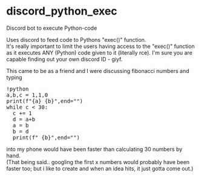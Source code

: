 # discord_python_exec
 Discord bot to execute Python-code

Uses discord to feed code to Pythons "exec()" function.<br/>
It's really important to limit the users having access to the "exec()" function as it executes ANY (Python) code given to it (literally rce).
I'm sure you are capable finding out your own discord ID - giyf.


This came to be as a friend and I were discussing fibonacci numbers and typing

<pre>
!python
a,b,c = 1,1,0
print(f"{a} {b}",end="")
while c < 30:
  c += 1
  d = a+b
  a = b
  b = d
  print(f" {b}",end="")
</pre>

 into my phone would have been faster than calculating 30 numbers by hand.<br/>
 (That being said.. googling the first x numbers would probably have been faster too; but i like to create and when an idea hits, it just gotta come out.)
